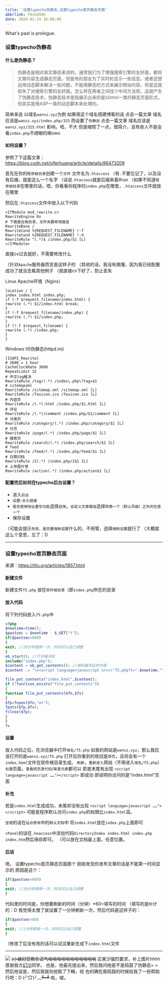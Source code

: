 ```yaml
---
title: '设置typecho伪静态,设置typecho首页静态页面'
abbrlink: f0cbd505
date: 2020-02-24 16:08:00
---
```

What's past is prologue.

<!--more-->

### 设置typecho伪静态

#### 什么是伪静态？
> 伪静态是相对真实静态来讲的，通常我们为了增强搜索引擎的友好面，都将文章内容生成静态页面，但是有的朋友为了实时的显示一些信息。或者还想运用动态脚本解决一些问题。不能用静态的方式来展示网站内容。但是这就损失了对搜索引擎的友好面。怎么样在两者之间找个中间方法呢，这就产生了伪静态技术。伪静态技术是指展示出来的是以html一类的静态页面形式，但其实是用ASP一类的动态脚本来处理的。

简单来说
以域名`wansz.xyz`为例
如果用这个域名搭建博客的话
点击一篇文章
域名应该是`wansz.xyz/index.php/325`
而设置了`伪静态`
点击一篇文章
域名应该是`wansz.xyz/325.html`
影响，唔，不大
但是缩短了一点，很简介，且有些人不是会看`index.php`不顺眼的嘛owo

#### 如何设置？
参照了下这篇文章：https://blog.csdn.net/yiferhuang/article/details/86473209

首先在你的`程序根目录`创建一个`文件`
文件名为`.htaccess`
（有`.`不要忘记了，以及没有后缀，就是这么一个名字
（话说`.htaccess`就是后缀来着#run
（如果不知道`程序根目录`在哪里的话，唔，你看看你程序的`index.php`在哪里，`.htaccess`文件就放在哪里

然后在`.htaccess`文件中放入以下代码
```
<IfModule mod_rewrite.c>
RewriteEngine On
# 下面是在根目录，文件夹要修改路径
RewriteBase /
RewriteCond %{REQUEST_FILENAME} !-f
RewriteCond %{REQUEST_FILENAME} !-d
RewriteRule ^(.*)$ /index.php/$1 [L]
</IfModule>
```
直接cv过去就好，不需要修改什么

（针对`Apache`服务器而言是这样子的
（其他的话，我没有搞懂，因为我已经配置成功了就没去看其他例子
（我直接cv下好了，防止丢失

Linux Apache环境（Nginx）
```
location / {
index index.html index.php;
if (-f $request_filename/index.html) {
rewrite (.*) $1/index.html break;
}
if (-f $request_filename/index.php) {
rewrite (.*) $1/index.php;
}
if (!-f $request_filename) {
rewrite (.*) /index.php;
}
}
```

Windows IIS伪静态(httpd.ini)
```
[ISAPI_Rewrite]
# 3600 = 1 hour
CacheClockRate 3600
RepeatLimit 32
# 中文tag解决
RewriteRule /tag/(.*) /index\.php\?tag=$1
# sitemapxml
RewriteRule /sitemap.xml /sitemap.xml [L]
RewriteRule /favicon.ico /favicon.ico [L]
# 内容页
RewriteRule /(.*).html /index.php/$1.html [L]
# 评论
RewriteRule /(.*)/comment /index.php/$1/comment [L]
# 分类页
RewriteRule /category/(.*) /index.php/category/$1 [L]
# 分页
RewriteRule /page/(.*) /index.php/page/$1 [L]
# 搜索页
RewriteRule /search/(.*) /index.php/search/$1 [L]
# feed
RewriteRule /feed/(.*) /index.php/feed/$1 [L]
# 日期归档
RewriteRule /2(.*) /index.php/2$1 [L]
# 上传图片等
RewriteRule /action(.*) /index.php/action$1 [L]
```

#### 配置完后如何在typecho后台设置？

 - 进入`后台`
 - `设置`-`永久链接`
 - `是否使用地址重写功能`选择`启用`，`自定义文章路径`选择`除第一个（默认风格）之外的任意一个`
 - 保存设置

（可能会提示`失败，是否要强制设置`什么的，不用管，选择`强制设置`就行了
（大概就这么个意思，忘了：D


----------

### 设置typecho首页静态页面

来源：https://itlu.org/articles/1857.html

#### 新建文件
新建文件`f5.php`
放在`软件根目录`（即`index.php`所在的目录

#### 放入代码
将下列代码放入`f5.php`中

```php
<?php
$nowtime=time();
$pastsec = $nowtime - $_GET["t"];
if($pastsec<600)
{
exit; //10分钟更新一次，时间可以自己调整
}
ob_start(); //打开缓冲区
include("index.php");
$content = ob_get_contents(); //得到缓冲区的内容
$content .= "\n<script language=javascript src=\"f5.php?t=".$nowtime."\"></script>"; //加上调用更新程序的代码

file_put_contents("index.html",$content);
if (!function_exists("file_put_contents"))
{
function file_put_contents($fn,$fs)
{
$fp=fopen($fn,"w+");
fputs($fp,$fs);
fclose($fp);  
}
}
?>
```

#### 设置
放入代码之后，在浏览器中打开`域名/f5.php`
如我的网站是`wansz.xyz`，那么我应该打开的是`wansz.xyz/f5.php`
打开后你看到的依旧是`首页`，且将会有一个`index.heml`文件在软件根目录生成。
`刷新`，`重新进入`网站（不用进入`域名/f5.php`）
`右键`页面，`查看网页源代码`/`审查元素`都可以
若是末尾有出现
`<script language=javascript ……"></script>`
即成功
即说明你访问的是“index.html”页面

#### 补充

若是`index.html`生成成功，末尾却没有出现
`<script language=javascript ……"></script>`
可能是程序默认访问`index.php`的权限比`index.html`高。

`宝塔`的话在`站点修改`中的`默认文档`中
将`index.html`放在`index.php`上面即可

`cPanel`的话在`.heaccess`中添加代码`DirectoryIndex index.html index.php index.htm`然后保存即可。
（可以放在文档最上面，任意位置。

#### 后话
唔。
设置typecho首页静态页面那个
刚刚发现你发布文章的话是不能第一时间显示的
原因是这个：
```php
if($pastsec<600)
{
exit; //10分钟更新一次，时间可以自己调整
}
```

代码里的时间是，你想要刷新的时间（分钟）*60=填写的时间
（填写的是`秒`计的：D
我觉得太慢了就设置了一分钟刷新一次，然后代码是这样子的：
```php
if($pastsec<60)
{
exit; //1分钟更新一次，时间可以自己调整
}
```

（修改了后没有改的话可以试试重新生成下`index.html`文件


----------
![](https://buyao.mobi/i/2020/02/25/nfrtz3.png)
~~(小媳妇受欺负语气哈哈哈哈哈哈哈哈哈哈哈~~
应某沙强烈要求，补上图片hhhh
感谢我方[幻沙][1]同学。
也是，他最先提出来，然后我问他是不是捣鼓了伪静态= =
然后他说是，然后我就向他取了下~~精~~，经
也的确在我捣鼓的时候给我了一些帮助
行吧：D
(╯‵□′)╯︵┻━┻
咳，嘘。

[1]: http://crash-logs.ml/